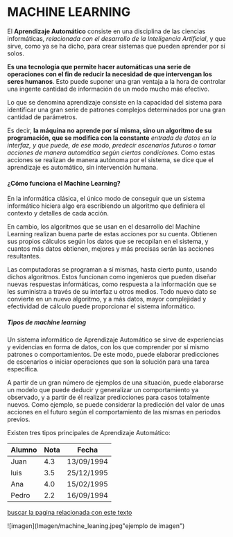 # MACHINE LEARNING

El **Aprendizaje Automático** consiste en una disciplina de las ciencias informáticas, *relacionada con el desarrollo de la Inteligencia Artificial*, y que sirve, como ya se ha dicho, para crear sistemas que pueden aprender por sí solos.

**Es una tecnología que permite hacer automáticas una serie de operaciones con el fin de reducir la necesidad de que intervengan los seres humanos**. Esto puede suponer una gran ventaja a la hora de controlar una ingente cantidad de información de un modo mucho más efectivo.

Lo que se denomina aprendizaje consiste en la capacidad del sistema para identificar una gran serie de patrones complejos determinados por una gran cantidad de parámetros.

Es decir, **la máquina no aprende por sí misma, sino un algoritmo de su programación, que se modifica con la constante** *entrada de datos en la interfaz, y que puede, de ese modo, predecir escenarios futuros o tomar acciones de manera automática según ciertas condiciones*. Como estas acciones se realizan de manera autónoma por el sistema, se dice que el aprendizaje es automático, sin intervención humana.

#### ¿Cómo funciona el Machine Learning?

En la informática clásica, el único modo de conseguir que un sistema informático hiciera algo era escribiendo un algoritmo que definiera el contexto y detalles de cada acción.

En cambio, los algoritmos que se usan en el desarrollo del Machine Learning realizan buena parte de estas acciones por su cuenta. Obtienen sus propios cálculos según los datos que se recopilan en el sistema, y cuantos más datos obtienen, mejores y más precisas serán las acciones resultantes.

Las computadoras se programan a sí mismas, hasta cierto punto, usando dichos algoritmos. Estos funcionan como ingenieros que pueden diseñar nuevas respuestas informáticas, como respuesta a la información que se les suministra a través de su interfaz u otros medios. Todo nuevo dato se convierte en un nuevo algoritmo, y a más datos, mayor complejidad y efectividad de cálculo puede proporcionar el sistema informático.

##### Tipos de machine learning

Un sistema informático de Aprendizaje Automático se sirve de experiencias y evidencias en forma de datos, con los que comprender por sí mismo patrones o comportamientos. De este modo, puede elaborar predicciones de escenarios o iniciar operaciones que son la solución para una tarea específica.

A partir de un gran número de ejemplos de una situación, puede elaborarse un modelo que puede deducir y generalizar un comportamiento ya observado, y a partir de él realizar predicciones para casos totalmente nuevos. Como ejemplo, se puede considerar la predicción del valor de unas acciones en el futuro según el comportamiento de las mismas en periodos previos.

Existen tres tipos principales de Aprendizaje Automático:

Alumno|Nota|Fecha
---|---|---
Juan|4.3|13/09/1994
luis|3.5|25/12/1995
Ana|4.0|15/02/1995
Pedro|2.2|16/09/1994


[buscar la pagina relacionada con este texto](https://www.apd.es/que-es-machine-learning/)




![imagen](Imagen/machine_leaning.jpeg"ejemplo de imagen")
